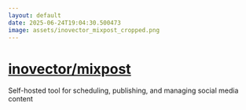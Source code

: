 ```yaml
---
layout: default
date: 2025-06-24T19:04:30.500473
image: assets/inovector_mixpost_cropped.png
---
```


# [inovector/mixpost](https://github.com/inovector/mixpost)

Self-hosted tool for scheduling, publishing, and managing social media content
